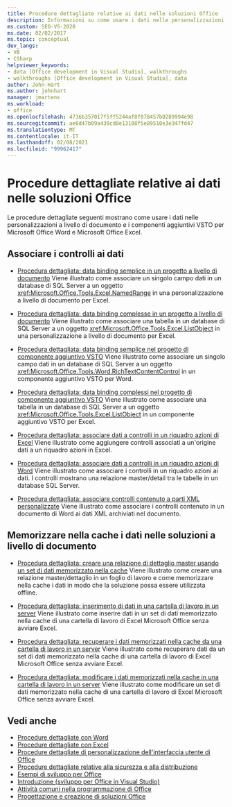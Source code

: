 ```yaml
---
title: Procedure dettagliate relative ai dati nelle soluzioni Office
description: Informazioni su come usare i dati nelle personalizzazioni a livello di documento e nei componenti aggiuntivi VSTO per Microsoft Word e Microsoft Excel.
ms.custom: SEO-VS-2020
ms.date: 02/02/2017
ms.topic: conceptual
dev_langs:
- VB
- CSharp
helpviewer_keywords:
- data [Office development in Visual Studio], walkthroughs
- walkthroughs [Office development in Visual Studio], data
author: John-Hart
ms.author: johnhart
manager: jmartens
ms.workload:
- office
ms.openlocfilehash: 4736b357017f5ff5244af8f078457b0289994e98
ms.sourcegitcommit: ae6d47b09a439cd0e13180f5e89510e3e347fd47
ms.translationtype: MT
ms.contentlocale: it-IT
ms.lasthandoff: 02/08/2021
ms.locfileid: "99962417"
---
```

# <a name="data-in-office-solutions-walkthroughs"></a>Procedure dettagliate relative ai dati nelle soluzioni Office
  Le procedure dettagliate seguenti mostrano come usare i dati nelle personalizzazioni a livello di documento e i componenti aggiuntivi VSTO per Microsoft Office Word e Microsoft Office Excel.

## <a name="bind-controls-to-data"></a>Associare i controlli ai dati
- [Procedura dettagliata: data binding semplice in un progetto a livello di documento](../vsto/walkthrough-simple-data-binding-in-a-document-level-project.md) Viene illustrato come associare un singolo campo dati in un database di SQL Server a un oggetto <xref:Microsoft.Office.Tools.Excel.NamedRange> in una personalizzazione a livello di documento per Excel.

- [Procedura dettagliata: data binding complesse in un progetto a livello di documento](../vsto/walkthrough-complex-data-binding-in-a-document-level-project.md) Viene illustrato come associare una tabella in un database di SQL Server a un oggetto <xref:Microsoft.Office.Tools.Excel.ListObject> in una personalizzazione a livello di documento per Excel.

- [Procedura dettagliata: data binding semplice nel progetto di componente aggiuntivo VSTO](../vsto/walkthrough-simple-data-binding-in-vsto-add-in-project.md) Viene illustrato come associare un singolo campo dati in un database di SQL Server a un oggetto <xref:Microsoft.Office.Tools.Word.RichTextContentControl> in un componente aggiuntivo VSTO per Word.

- [Procedura dettagliata: data binding complessi nel progetto di componente aggiuntivo VSTO](../vsto/walkthrough-complex-data-binding-in-vsto-add-in-project.md) Viene illustrato come associare una tabella in un database di SQL Server a un oggetto <xref:Microsoft.Office.Tools.Excel.ListObject> in un componente aggiuntivo VSTO per Excel.

- [Procedura dettagliata: associare dati a controlli in un riquadro azioni di Excel](../vsto/walkthrough-binding-data-to-controls-on-an-excel-actions-pane.md) Viene illustrato come aggiungere controlli associati a un'origine dati a un riquadro azioni in Excel.

- [Procedura dettagliata: associare dati a controlli in un riquadro azioni di Word](../vsto/walkthrough-binding-data-to-controls-on-a-word-actions-pane.md) Viene illustrato come associare i controlli in un riquadro azioni ai dati. I controlli mostrano una relazione master/detail tra le tabelle in un database SQL Server.

- [Procedura dettagliata: associare controlli contenuto a parti XML personalizzate](../vsto/walkthrough-binding-content-controls-to-custom-xml-parts.md) Viene illustrato come associare i controlli contenuto in un documento di Word ai dati XML archiviati nel documento.

## <a name="cache-data-in-document-level-solutions"></a>Memorizzare nella cache i dati nelle soluzioni a livello di documento
- [Procedura dettagliata: creare una relazione di dettaglio master usando un set di dati memorizzato nella cache](../vsto/walkthrough-creating-a-master-detail-relation-using-a-cached-dataset.md) Viene illustrato come creare una relazione master/dettaglio in un foglio di lavoro e come memorizzare nella cache i dati in modo che la soluzione possa essere utilizzata offline.

- [Procedura dettagliata: inserimento di dati in una cartella di lavoro in un server](../vsto/walkthrough-inserting-data-into-a-workbook-on-a-server.md) Viene illustrato come inserire dati in un set di dati memorizzato nella cache di una cartella di lavoro di Excel Microsoft Office senza avviare Excel.

- [Procedura dettagliata: recuperare i dati memorizzati nella cache da una cartella di lavoro in un server](../vsto/walkthrough-retrieving-cached-data-from-a-workbook-on-a-server.md) Viene illustrato come recuperare dati da un set di dati memorizzato nella cache di una cartella di lavoro di Excel Microsoft Office senza avviare Excel.

- [Procedura dettagliata: modificare i dati memorizzati nella cache in una cartella di lavoro in un server](../vsto/walkthrough-changing-cached-data-in-a-workbook-on-a-server.md) Viene illustrato come modificare un set di dati memorizzato nella cache di una cartella di lavoro di Excel Microsoft Office senza avviare Excel.

## <a name="see-also"></a>Vedi anche
- [Procedure dettagliate con Word](../vsto/walkthroughs-using-word.md)
- [Procedure dettagliate con Excel](../vsto/walkthroughs-using-excel.md)
- [Procedure dettagliate di personalizzazione dell'interfaccia utente di Office](../vsto/office-ui-customization-walkthroughs.md)
- [Procedure dettagliate relative alla sicurezza e alla distribuzione](../vsto/security-and-deployment-walkthroughs.md)
- [Esempi di sviluppo per Office](../vsto/office-development-samples.md)
- [Introduzione &#40;sviluppo per Office in Visual Studio&#41;](../vsto/getting-started-office-development-in-visual-studio.md)
- [Attività comuni nella programmazione di Office](../vsto/common-tasks-in-office-programming.md)
- [Progettazione e creazione di soluzioni Office](../vsto/designing-and-creating-office-solutions.md)
